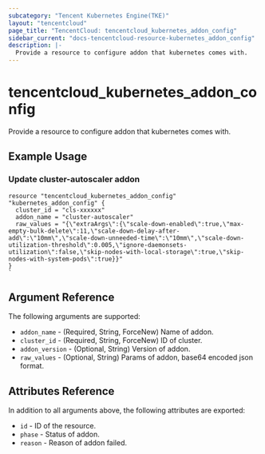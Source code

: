 ```yaml
---
subcategory: "Tencent Kubernetes Engine(TKE)"
layout: "tencentcloud"
page_title: "TencentCloud: tencentcloud_kubernetes_addon_config"
sidebar_current: "docs-tencentcloud-resource-kubernetes_addon_config"
description: |-
  Provide a resource to configure addon that kubernetes comes with.
---
```


# tencentcloud_kubernetes_addon_config

Provide a resource to configure addon that kubernetes comes with.

## Example Usage

### Update cluster-autoscaler addon

```hcl
resource "tencentcloud_kubernetes_addon_config" "kubernetes_addon_config" {
  cluster_id = "cls-xxxxxx"
  addon_name = "cluster-autoscaler"
  raw_values = "{\"extraArgs\":{\"scale-down-enabled\":true,\"max-empty-bulk-delete\":11,\"scale-down-delay-after-add\":\"10mm\",\"scale-down-unneeded-time\":\"10mm\",\"scale-down-utilization-threshold\":0.005,\"ignore-daemonsets-utilization\":false,\"skip-nodes-with-local-storage\":true,\"skip-nodes-with-system-pods\":true}}"
}
`
```

## Argument Reference

The following arguments are supported:

* `addon_name` - (Required, String, ForceNew) Name of addon.
* `cluster_id` - (Required, String, ForceNew) ID of cluster.
* `addon_version` - (Optional, String) Version of addon.
* `raw_values` - (Optional, String) Params of addon, base64 encoded json format.

## Attributes Reference

In addition to all arguments above, the following attributes are exported:

* `id` - ID of the resource.
* `phase` - Status of addon.
* `reason` - Reason of addon failed.


